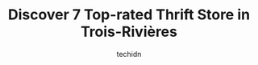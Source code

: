---
layout: ampstory
image: https://i0.wp.com/www.auto.or.id/wp-content/uploads/2023/06/friperie-nouveau-depart-0-trois-rivic3a8res-1686326374.jpeg?resize=640,853
author: techidn
featured: false
description: Trois-Rivières, Quebec, Canada is a haven for Thrift Store enthusiasts, boasting an impressive array of 7 top-notch establishments. Whether youre a seasoned connoisseur or simply curious t
title: Discover 7 Top-rated Thrift Store in Trois-Rivières
cover:
   title: Discover 7 Top-rated Thrift Store in Trois-Rivières
   subtitle: AUTO.OR.ID
   background: https://www.auto.or.id/wp-content/uploads/2023/06/friperie-nouveau-depart-0-trois-rivic3a8res-1686326374.jpeg

pages: 
 - layout: thirds
   top: <h1>#1 Tabagie du Boulevard / Centre Du Hobby</h1>
   bottom: "<p>Great place to buy cigars and tobacco products in a Grotto type humidor as much as it is much more-...youll find puzzles, games of all shapes and sizes, model airplanes,</p>"
   background: https://www.auto.or.id/wp-content/uploads/2023/06/friperie-nouveau-depart-1-trois-rivic3a8res-1686326376.jpeg
   backgroundblur: true
 - layout: thirds
   top: <h1>#2 Société Saint-Vincent de Paul Trois-Rivières - Chez Vincent</h1>
   bottom: "<p>2580 Rue Royale, Trois-Rivières, QC G9A 4L5, Canada</p>"
   background: https://www.auto.or.id/wp-content/uploads/2023/06/friperie-nouveau-depart-2-trois-rivic3a8res-1686326376.jpeg
   cta:
      link: https://www.auto.or.id/discover-7-top-rated-thrift-store-in-trois-rivieres/
      text: Discover 7 Top-rated Thrift Store in Trois-Rivières
 - layout: thirds
   top: <h1>#3 Friperie Nouveau Depart</h1>
   bottom: "<p>676 Rue Champflour, Trois-Rivières, QC G9A 1Z4, Canada</p>"
   background: https://images.unsplash.com/photo-1626302592077-206bbcf450ae?ixlib=rb-4.0.3&ixid=MnwxMjA3fDB8MHxwaG90by1wYWdlfHx8fGVufDB8fHx8&auto=format&fit=crop&w=640&h=853&q=80
   cta:
      link: https://www.auto.or.id/discover-7-top-rated-thrift-store-in-trois-rivieres/
      text: Discover 7 Top-rated Thrift Store in Trois-Rivières
 - layout: thirds
   top: <h1>#4 Friperie O Petit Coin</h1>
   bottom: "<p>940 Rue Notre Dame Centre, Trois-Rivières, QC G9A 4W8, Canada</p>"
   background: https://images.unsplash.com/photo-1503376780353-7e6692767b70?ixlib=rb-4.0.3&ixid=MnwxMjA3fDB8MHxwaG90by1wYWdlfHx8fGVufDB8fHx8&auto=format&fit=crop&w=640&h=853&q=80
   cta:
      link: https://www.auto.or.id/discover-7-top-rated-thrift-store-in-trois-rivieres/
      text: Discover 7 Top-rated Thrift Store in Trois-Rivières
 - layout: thirds
   top: <h1>#5 Friperie Boucle DOr (La)</h1>
   bottom: "<p>495 Rue Barkoff, Trois-Rivières, QC G8T 2A5, Canada</p>"
   background: https://images.unsplash.com/photo-1510883056135-32472f0e11b8?ixlib=rb-4.0.3&ixid=MnwxMjA3fDB8MHxwaG90by1wYWdlfHx8fGVufDB8fHx8&auto=format&fit=crop&w=640&h=853&q=80
   cta:
      link: https://www.auto.or.id/discover-7-top-rated-thrift-store-in-trois-rivieres/
      text: Discover 7 Top-rated Thrift Store in Trois-Rivières
 - layout: thirds
   top: <h1>#6 Armée Du Salut</h1>
   bottom: "<p>770 Saint Maurice Rue, Trois-Rivières, QC G9A 3P6, Canada</p>"
   background: https://images.unsplash.com/photo-1558140275-312515f28cbb?ixlib=rb-4.0.3&ixid=MnwxMjA3fDB8MHxwaG90by1wYWdlfHx8fGVufDB8fHx8&auto=format&fit=crop&w=640&h=853&q=80
   cta:
      link: https://www.auto.or.id/discover-7-top-rated-thrift-store-in-trois-rivieres/
      text: Discover 7 Top-rated Thrift Store in Trois-Rivières
 - layout: thirds
   top: <h1>#7 Boutique Presque Neuf</h1>
   bottom: "<p>1584 Rue Royale, Trois-Rivières, QC G9A 4K1, Canada</p>"
   background: https://images.unsplash.com/photo-1636325780109-2d154603a3a7?ixlib=rb-4.0.3&ixid=MnwxMjA3fDB8MHxwaG90by1wYWdlfHx8fGVufDB8fHx8&auto=format&fit=crop&w=640&h=853&q=80
   cta:
      link: https://www.auto.or.id/discover-7-top-rated-thrift-store-in-trois-rivieres/
      text: Discover 7 Top-rated Thrift Store in Trois-Rivières
 - layout: thirds
   middle: Continue reading...
   background: https://images.unsplash.com/photo-1617498115500-a71a00d2f6c3?ixlib=rb-4.0.3&ixid=MnwxMjA3fDB8MHxwaG90by1wYWdlfHx8fGVufDB8fHx8&auto=format&fit=crop&w=640&h=853&q=80
   cta:
      link: https://www.auto.or.id/discover-7-top-rated-thrift-store-in-trois-rivieres/
      text: Discover 7 Top-rated Thrift Store in Trois-Rivières

---